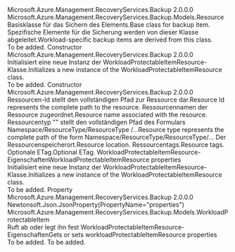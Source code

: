 <Type Name="WorkloadProtectableItemResource" FullName="Microsoft.Azure.Management.RecoveryServices.Backup.Models.WorkloadProtectableItemResource">
  <TypeSignature Language="C#" Value="public class WorkloadProtectableItemResource : Microsoft.Azure.Management.RecoveryServices.Backup.Models.Resource" />
  <TypeSignature Language="ILAsm" Value=".class public auto ansi beforefieldinit WorkloadProtectableItemResource extends Microsoft.Azure.Management.RecoveryServices.Backup.Models.Resource" />
  <TypeSignature Language="DocId" Value="T:Microsoft.Azure.Management.RecoveryServices.Backup.Models.WorkloadProtectableItemResource" />
  <TypeSignature Language="VB.NET" Value="Public Class WorkloadProtectableItemResource&#xA;Inherits Resource" />
  <TypeSignature Language="F#" Value="type WorkloadProtectableItemResource = class&#xA;    inherit Resource" />
  <AssemblyInfo>
    <AssemblyName>Microsoft.Azure.Management.RecoveryServices.Backup</AssemblyName>
    <AssemblyVersion>2.0.0.0</AssemblyVersion>
  </AssemblyInfo>
  <Base>
    <BaseTypeName>Microsoft.Azure.Management.RecoveryServices.Backup.Models.Resource</BaseTypeName>
  </Base>
  <Interfaces />
  <Docs>
    <summary>
            <span data-ttu-id="e6afe-101">Basisklasse für das Sichern des Elements.</span><span class="sxs-lookup"><span data-stu-id="e6afe-101">Base class for backup item.</span></span> <span data-ttu-id="e6afe-102">Spezifische Elemente für die Sicherung werden von dieser Klasse abgeleitet.</span><span class="sxs-lookup"><span data-stu-id="e6afe-102">Workload-specific backup items are derived from this class.</span></span>
            </summary>
    <remarks>To be added.</remarks>
  </Docs>
  <Members>
    <Member MemberName=".ctor">
      <MemberSignature Language="C#" Value="public WorkloadProtectableItemResource ();" />
      <MemberSignature Language="ILAsm" Value=".method public hidebysig specialname rtspecialname instance void .ctor() cil managed" />
      <MemberSignature Language="DocId" Value="M:Microsoft.Azure.Management.RecoveryServices.Backup.Models.WorkloadProtectableItemResource.#ctor" />
      <MemberSignature Language="VB.NET" Value="Public Sub New ()" />
      <MemberType>Constructor</MemberType>
      <AssemblyInfo>
        <AssemblyName>Microsoft.Azure.Management.RecoveryServices.Backup</AssemblyName>
        <AssemblyVersion>2.0.0.0</AssemblyVersion>
      </AssemblyInfo>
      <Parameters />
      <Docs>
        <summary>
            <span data-ttu-id="e6afe-103">Initialisiert eine neue Instanz der WorkloadProtectableItemResource-Klasse.</span><span class="sxs-lookup"><span data-stu-id="e6afe-103">Initializes a new instance of the WorkloadProtectableItemResource class.</span></span>
            </summary>
        <remarks>To be added.</remarks>
      </Docs>
    </Member>
    <Member MemberName=".ctor">
      <MemberSignature Language="C#" Value="public WorkloadProtectableItemResource (string id = null, string name = null, string type = null, string location = null, System.Collections.Generic.IDictionary&lt;string,string&gt; tags = null, string eTag = null, Microsoft.Azure.Management.RecoveryServices.Backup.Models.WorkloadProtectableItem properties = null);" />
      <MemberSignature Language="ILAsm" Value=".method public hidebysig specialname rtspecialname instance void .ctor(string id, string name, string type, string location, class System.Collections.Generic.IDictionary`2&lt;string, string&gt; tags, string eTag, class Microsoft.Azure.Management.RecoveryServices.Backup.Models.WorkloadProtectableItem properties) cil managed" />
      <MemberSignature Language="DocId" Value="M:Microsoft.Azure.Management.RecoveryServices.Backup.Models.WorkloadProtectableItemResource.#ctor(System.String,System.String,System.String,System.String,System.Collections.Generic.IDictionary{System.String,System.String},System.String,Microsoft.Azure.Management.RecoveryServices.Backup.Models.WorkloadProtectableItem)" />
      <MemberSignature Language="VB.NET" Value="Public Sub New (Optional id As String = null, Optional name As String = null, Optional type As String = null, Optional location As String = null, Optional tags As IDictionary(Of String, String) = null, Optional eTag As String = null, Optional properties As WorkloadProtectableItem = null)" />
      <MemberSignature Language="F#" Value="new Microsoft.Azure.Management.RecoveryServices.Backup.Models.WorkloadProtectableItemResource : string * string * string * string * System.Collections.Generic.IDictionary&lt;string, string&gt; * string * Microsoft.Azure.Management.RecoveryServices.Backup.Models.WorkloadProtectableItem -&gt; Microsoft.Azure.Management.RecoveryServices.Backup.Models.WorkloadProtectableItemResource" Usage="new Microsoft.Azure.Management.RecoveryServices.Backup.Models.WorkloadProtectableItemResource (id, name, type, location, tags, eTag, properties)" />
      <MemberType>Constructor</MemberType>
      <AssemblyInfo>
        <AssemblyName>Microsoft.Azure.Management.RecoveryServices.Backup</AssemblyName>
        <AssemblyVersion>2.0.0.0</AssemblyVersion>
      </AssemblyInfo>
      <Parameters>
        <Parameter Name="id" Type="System.String" />
        <Parameter Name="name" Type="System.String" />
        <Parameter Name="type" Type="System.String" />
        <Parameter Name="location" Type="System.String" />
        <Parameter Name="tags" Type="System.Collections.Generic.IDictionary&lt;System.String,System.String&gt;" />
        <Parameter Name="eTag" Type="System.String" />
        <Parameter Name="properties" Type="Microsoft.Azure.Management.RecoveryServices.Backup.Models.WorkloadProtectableItem" />
      </Parameters>
      <Docs>
        <param name="id"><span data-ttu-id="e6afe-104">Ressourcen-Id stellt den vollständigen Pfad zur Ressource dar.</span><span class="sxs-lookup"><span data-stu-id="e6afe-104">Resource Id represents the complete path to the resource.</span></span></param>
        <param name="name"><span data-ttu-id="e6afe-105">Ressourcennamen der Ressource zugeordnet.</span><span class="sxs-lookup"><span data-stu-id="e6afe-105">Resource name associated with the resource.</span></span></param>
        <param name="type"><span data-ttu-id="e6afe-106">Ressourcentyp "" stellt den vollständigen Pfad des Formulars Namespace/ResourceType/ResourceType /...</span><span class="sxs-lookup"><span data-stu-id="e6afe-106">Resource type represents the complete path of the form Namespace/ResourceType/ResourceType/...</span></span></param>
        <param name="location"><span data-ttu-id="e6afe-107">Der Ressourcenspeicherort.</span><span class="sxs-lookup"><span data-stu-id="e6afe-107">Resource location.</span></span></param>
        <param name="tags"><span data-ttu-id="e6afe-108">Ressourcentags.</span><span class="sxs-lookup"><span data-stu-id="e6afe-108">Resource tags.</span></span></param>
        <param name="eTag"><span data-ttu-id="e6afe-109">Optionale ETag.</span><span class="sxs-lookup"><span data-stu-id="e6afe-109">Optional ETag.</span></span></param>
        <param name="properties"><span data-ttu-id="e6afe-110">WorkloadProtectableItemResource-Eigenschaften</span><span class="sxs-lookup"><span data-stu-id="e6afe-110">WorkloadProtectableItemResource properties</span></span></param>
        <summary>
            <span data-ttu-id="e6afe-111">Initialisiert eine neue Instanz der WorkloadProtectableItemResource-Klasse.</span><span class="sxs-lookup"><span data-stu-id="e6afe-111">Initializes a new instance of the WorkloadProtectableItemResource class.</span></span>
            </summary>
        <remarks>To be added.</remarks>
      </Docs>
    </Member>
    <Member MemberName="Properties">
      <MemberSignature Language="C#" Value="public Microsoft.Azure.Management.RecoveryServices.Backup.Models.WorkloadProtectableItem Properties { get; set; }" />
      <MemberSignature Language="ILAsm" Value=".property instance class Microsoft.Azure.Management.RecoveryServices.Backup.Models.WorkloadProtectableItem Properties" />
      <MemberSignature Language="DocId" Value="P:Microsoft.Azure.Management.RecoveryServices.Backup.Models.WorkloadProtectableItemResource.Properties" />
      <MemberSignature Language="VB.NET" Value="Public Property Properties As WorkloadProtectableItem" />
      <MemberSignature Language="F#" Value="member this.Properties : Microsoft.Azure.Management.RecoveryServices.Backup.Models.WorkloadProtectableItem with get, set" Usage="Microsoft.Azure.Management.RecoveryServices.Backup.Models.WorkloadProtectableItemResource.Properties" />
      <MemberType>Property</MemberType>
      <AssemblyInfo>
        <AssemblyName>Microsoft.Azure.Management.RecoveryServices.Backup</AssemblyName>
        <AssemblyVersion>2.0.0.0</AssemblyVersion>
      </AssemblyInfo>
      <Attributes>
        <Attribute>
          <AttributeName>Newtonsoft.Json.JsonProperty(PropertyName="properties")</AttributeName>
        </Attribute>
      </Attributes>
      <ReturnValue>
        <ReturnType>Microsoft.Azure.Management.RecoveryServices.Backup.Models.WorkloadProtectableItem</ReturnType>
      </ReturnValue>
      <Docs>
        <summary>
            <span data-ttu-id="e6afe-112">Ruft ab oder legt ihn fest WorkloadProtectableItemResource-Eigenschaften</span><span class="sxs-lookup"><span data-stu-id="e6afe-112">Gets or sets workloadProtectableItemResource properties</span></span>
            </summary>
        <value>To be added.</value>
        <remarks>To be added.</remarks>
      </Docs>
    </Member>
  </Members>
</Type>